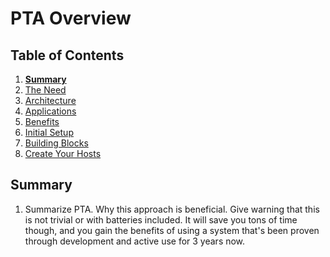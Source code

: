 # PTA Overview

## Table of Contents

1. __[Summary](README.md)__
1. [The Need](the_need.md)
1. [Architecture](architecture.md)
1. [Applications](applications.md)
1. [Benefits](benefits.md)
1. [Initial Setup](initial_setup.md)
1. [Building Blocks](building_blocks.md)
1. [Create Your Hosts](create_your_hosts.md)

## Summary

1. Summarize PTA. Why this approach is beneficial.
Give warning that this is not trivial or with batteries included. It will save you tons of time
though, and you gain the benefits of using a system that's been proven through development and
active use for 3 years now.
